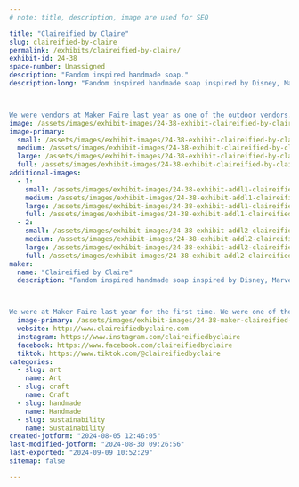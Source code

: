 ```yaml
---
# note: title, description, image are used for SEO

title: "Claireified by Claire"
slug: claireified-by-claire
permalink: /exhibits/claireified-by-claire/
exhibit-id: 24-38
space-number: Unassigned
description: "Fandom inspired handmade soap."
description-long: "Fandom inspired handmade soap inspired by Disney, Marvel, Star Wars, Supernatural, Harry Potter, Anime, D&D, and more.

We were vendors at Maker Faire last year as one of the outdoor vendors."
image: /assets/images/exhibit-images/24-38-exhibit-claireified-by-claire-2023-05-25-14-10-54-large.jpg
image-primary: 
  small: /assets/images/exhibit-images/24-38-exhibit-claireified-by-claire-2023-05-25-14-10-54-small.jpg
  medium: /assets/images/exhibit-images/24-38-exhibit-claireified-by-claire-2023-05-25-14-10-54-medium.jpg
  large: /assets/images/exhibit-images/24-38-exhibit-claireified-by-claire-2023-05-25-14-10-54-large.jpg
  full: /assets/images/exhibit-images/24-38-exhibit-claireified-by-claire-2023-05-25-14-10-54-full.jpg
additional-images: 
  - 1:
    small: /assets/images/exhibit-images/24-38-exhibit-addl1-claireified-by-claire-2024-06-01-09-22-29-small.jpg
    medium: /assets/images/exhibit-images/24-38-exhibit-addl1-claireified-by-claire-2024-06-01-09-22-29-medium.jpg
    large: /assets/images/exhibit-images/24-38-exhibit-addl1-claireified-by-claire-2024-06-01-09-22-29-large.jpg
    full: /assets/images/exhibit-images/24-38-exhibit-addl1-claireified-by-claire-2024-06-01-09-22-29-full.jpg
  - 2:
    small: /assets/images/exhibit-images/24-38-exhibit-addl2-claireified-by-claire-2024-06-22-08-50-01-small.jpg
    medium: /assets/images/exhibit-images/24-38-exhibit-addl2-claireified-by-claire-2024-06-22-08-50-01-medium.jpg
    large: /assets/images/exhibit-images/24-38-exhibit-addl2-claireified-by-claire-2024-06-22-08-50-01-large.jpg
    full: /assets/images/exhibit-images/24-38-exhibit-addl2-claireified-by-claire-2024-06-22-08-50-01-full.jpg
maker: 
  name: "Claireified by Claire"
  description: "Fandom inspired handmade soap inspired by Disney, Marvel, Star Wars, Supernatural, Harry Potter, Anime, D&D, and more.

We were at Maker Faire last year for the first time. We were one of the outdoor vendors."
  image-primary: /assets/images/exhibit-images/24-38-maker-claireified-by-claire-cbc-lobo-color-medium.png
  website: http://www.claireifiedbyclaire.com
  instagram: https://www.instagram.com/claireifiedbyclaire
  facebook: https://www.facebook.com/claireifiedbyclaire
  tiktok: https://www.tiktok.com/@claireifiedbyclaire
categories: 
  - slug: art
    name: Art
  - slug: craft
    name: Craft
  - slug: handmade
    name: Handmade
  - slug: sustainability
    name: Sustainability
created-jotform: "2024-08-05 12:46:05"
last-modified-jotform: "2024-08-30 09:26:56"
last-exported: "2024-09-09 10:52:29"
sitemap: false

---
```

